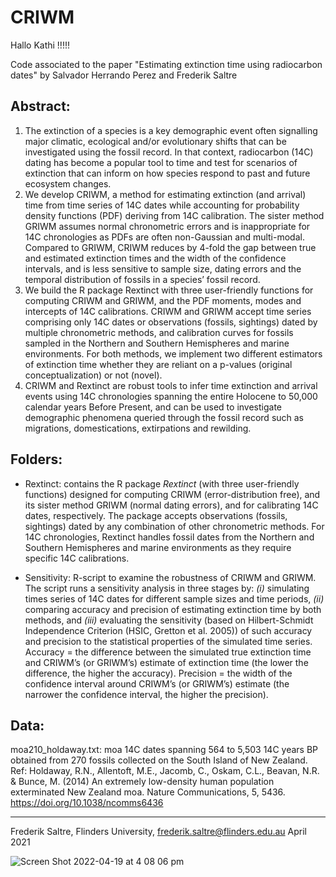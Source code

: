 # CRIWM

Hallo Kathi !!!!!

Code associated to the paper "Estimating extinction time using radiocarbon dates" by Salvador Herrando Perez and Frederik Saltre

## Abstract:

1.	The extinction of a species is a key demographic event often signalling major climatic, ecological and/or evolutionary shifts that can be investigated using the fossil record. In that context, radiocarbon (14C) dating has become a popular tool to time and test for scenarios of extinction that can inform on how species respond to past and future ecosystem changes.
2.	We develop CRIWM, a method for estimating extinction (and arrival) time from time series of 14C dates while accounting for probability density functions (PDF) deriving from 14C calibration. The sister method GRIWM assumes normal chronometric errors and is inappropriate for 14C chronologies as PDFs are often non-Gaussian and multi-modal. Compared to GRIWM, CRIWM reduces by 4-fold the gap between true and estimated extinction times and the width of the confidence intervals, and is less sensitive to sample size, dating errors and the temporal distribution of fossils in a species’ fossil record.
3.	We build the R package Rextinct with three user-friendly functions for computing CRIWM and GRIWM, and the PDF moments, modes and intercepts of 14C calibrations. CRIWM and GRIWM accept time series comprising only 14C dates or observations (fossils, sightings) dated by multiple chronometric methods, and calibration curves for fossils sampled in the Northern and Southern Hemispheres and marine environments. For both methods, we implement two different estimators of extinction time whether they are reliant on a p-values (original conceptualization) or not (novel).
4.	CRIWM and Rextinct are robust tools to infer time extinction and arrival events using 14C chronologies spanning the entire Holocene to 50,000 calendar years Before Present, and can be used to investigate demographic phenomena queried through the fossil record such as migrations, domestications, extirpations and rewilding.


## Folders:

- Rextinct: contains the R package <em>Rextinct</em> (with three user-friendly functions) designed  for computing CRIWM (error-distribution free), and its sister method GRIWM (normal dating errors), and for calibrating 14C dates, respectively. The package accepts observations (fossils, sightings) dated by any combination of other chronometric methods. For 14C chronologies, Rextinct handles fossil dates from the Northern and Southern Hemispheres and marine environments as they require specific 14C calibrations. 

- Sensitivity: R-script to examine the robustness of CRIWM and GRIWM. The script runs a sensitivity analysis in three stages by: <em>(i)</em> simulating times series of 14C dates for different sample sizes and time periods, <em>(ii)</em> comparing accuracy and precision of estimating extinction time by both methods, and <em>(iii)</em> evaluating the sensitivity (based on Hilbert-Schmidt Independence Criterion (HSIC, Gretton et al. 2005)) of such accuracy and precision to the statistical properties of the simulated time series. Accuracy = the difference between the simulated true extinction time and CRIWM’s (or GRIWM’s) estimate of extinction time (the lower the difference, the higher the accuracy). Precision = the width of the confidence interval around CRIWM’s (or GRIWM’s) estimate (the narrower the confidence interval, the higher the precision).


## Data:

moa210_holdaway.txt: moa 14C dates spanning 564 to 5,503 14C years BP obtained from 270 fossils collected on the South Island of New Zealand. Ref:  Holdaway, R.N., Allentoft, M.E., Jacomb, C., Oskam, C.L., Beavan, N.R. & Bunce, M. (2014) An extremely low-density human population exterminated New Zealand moa. Nature Communications, 5, 5436. https://doi.org/10.1038/ncomms6436


*************************
Frederik Saltre, Flinders University, frederik.saltre@flinders.edu.au April 2021

![Screen Shot 2022-04-19 at 4 08 06 pm](https://user-images.githubusercontent.com/46954120/163941223-e32cc3ce-5562-4de3-af6a-165c5adf8a15.png)
